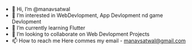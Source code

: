 - 👋 Hi, I’m @manavsatwal
- 👀 I’m interested in WebDevlopment, App Devlopment nd game Devlopment
- 🌱 I’m currently learning Flutter
- 💞️ I’m looking to collaborate on Web Devlopment Projects
- 📫 How to reach me Here commes my email - manavsatwal@gmail.com

<!---
manavsatwal/manavsatwal is a ✨ special ✨ repository because its `README.md` (this file) appears on your GitHub profile.
You can click the Preview link to take a look at your changes.
--->
